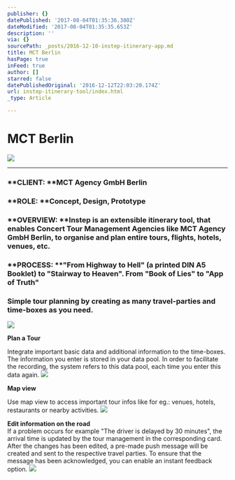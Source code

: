 ```yaml
---
publisher: {}
datePublished: '2017-08-04T01:35:36.380Z'
dateModified: '2017-08-04T01:35:35.653Z'
description: ''
via: {}
sourcePath: _posts/2016-12-10-instep-itinerary-app.md
title: MCT Berlin
hasPage: true
inFeed: true
author: []
starred: false
datePublishedOriginal: '2016-12-12T22:03:20.174Z'
url: instep-itinerary-tool/index.html
_type: Article

---
```

# MCT Berlin
![](https://the-grid-user-content.s3-us-west-2.amazonaws.com/ea983b4a-7c03-4505-a2e9-c292f60aabc4.gif)

---

### **CLIENT: **MCT Agency GmbH Berlin

### **ROLE: **Concept, Design, Prototype

### **OVERVIEW: **Instep is an extensible itinerary tool, that enables Concert Tour Management Agencies like MCT Agency GmbH Berlin, to organise and plan entire tours, flights, hotels, venues, etc.

### **PROCESS: **"From Highway to Hell" (a printed DIN A5 Booklet) to "Stairway to Heaven". From "Book of Lies" to "App of Truth"

### Simple tour planning by creating as many travel-parties and time-boxes as you need.
![](https://the-grid-user-content.s3-us-west-2.amazonaws.com/711a7e7a-63a8-473d-9998-9c5615b62106.gif)

**Plan a Tour**

Integrate important basic data and additional information to the time-boxes. The information you enter is stored in your data pool. In order to facilitate the recording, the system refers to this data pool, each time you enter this data again.
![](https://the-grid-user-content.s3-us-west-2.amazonaws.com/9bfcf83d-a89b-4d4e-9da2-9e549d188ced.gif)

**Map view**

Use map view to access important tour infos like for eg.: venues, hotels, restaurants or nearby activities.
![](https://the-grid-user-content.s3-us-west-2.amazonaws.com/5de26c7c-507f-4b15-a84f-5ee5cf798839.gif)

**Edit information on the road**  
If a problem occurs for example "The driver is delayed by 30 minutes", the arrival time is updated by the tour management in the corresponding card. After the changes has been edited, a pre-made push message will be created and sent to the respective travel parties. To ensure that the message has been acknowledged, you can enable an instant feedback option.
![](https://the-grid-user-content.s3-us-west-2.amazonaws.com/638d8397-40b7-4bc1-b7f0-8d191d6c57b6.gif)